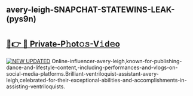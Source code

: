 ## avery-leigh-SNAPCHAT-STATEWINS-LEAK-(pys9n)


# <h2><a href="https://mediaupload.pro?-20M">🔗👉 🔴 Private-P𝚑ot𝚘𝚜-V𝚒d𝚎o</a></h2>

[![NEW UPDATED](https://i.imgur.com/0qMVB7G.gif)](https://mediaupload.pro?-20M)
Online-influencer-avery-leigh,known-for-publishing-dance-and-lifestyle-content,-including-performances-and-vlogs-on-social-media-platforms.Brilliant-ventriloquist-assistant-avery-leigh,celebrated-for-their-exceptional-abilities-and-accomplishments-in-assisting-ventriloquists.  